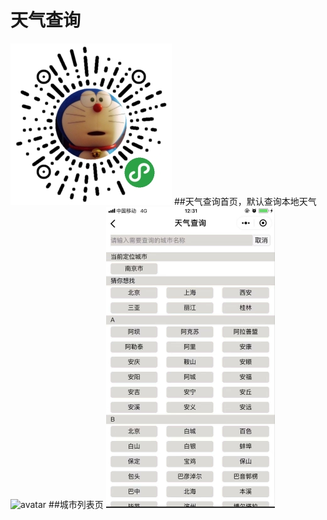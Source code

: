 # 天气查询
![avatar](img/me.jpg)
##天气查询首页，默认查询本地天气
![avatar](img/index.png)
##城市列表页
![avatar](img/citylist.png)
